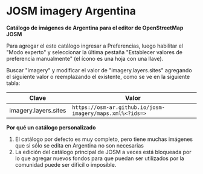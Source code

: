 # JOSM imagery Argentina

**Catálogo de imágenes de Argentina para el editor de OpenStreetMap JOSM**

Para agregar el este catálogo ingresar a Preferencias, luego habilitar el "Modo experto" y seleccionar la última pestaña "Establecer valores de preferencia manualmente" (el ícono es una hoja con una llave). 

Buscar "imagery" y modificar el valor de "imagery.layers.sites" agregando el siguiente valor o reemplazando el existente, como se ve en la siguiente tabla:

| Clave | Valor |
|--|--|
| imagery.layers.sites | `https://osm-ar.github.io/josm-imagery/maps.xml%<?ids=>` |

**Por qué un catálogo personalizado**

 1. El catálogo por defecto es muy completo, pero tiene muchas imágenes que si sólo se edita en Argentina no son necesarias
 2. La edición del catálogo principal de JOSM a veces está bloqueada por lo que agregar nuevos fondos para que puedan ser utilizados por la comunidad puede ser difícil o imposible.
